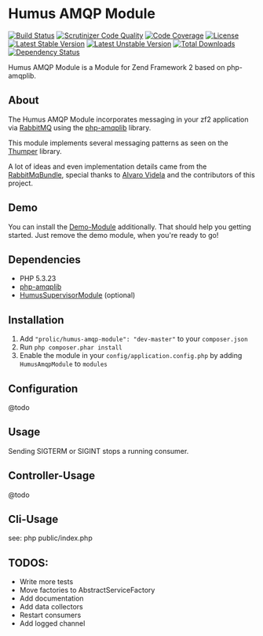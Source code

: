 Humus AMQP Module
=================

[![Build Status](https://travis-ci.org/prolic/HumusAmqpModule.svg)](https://travis-ci.org/prolic/HumusAmqpModule)
[![Scrutinizer Code Quality](https://scrutinizer-ci.com/g/prolic/HumusAmqpModule/badges/quality-score.png?b=master)](https://scrutinizer-ci.com/g/prolic/HumusAmqpModule/?branch=master)
[![Code Coverage](https://scrutinizer-ci.com/g/prolic/HumusAmqpModule/badges/coverage.png?b=master)](https://scrutinizer-ci.com/g/prolic/HumusAmqpModule/?branch=master)
[![License](https://poser.pugx.org/prolic/humus-amqp-module/license.svg)](https://packagist.org/packages/prolic/humus-amqp-module)
[![Latest Stable Version](https://poser.pugx.org/prolic/humus-amqp-module/v/stable.svg)](https://packagist.org/packages/prolic/humus-amqp-module)
[![Latest Unstable Version](https://poser.pugx.org/prolic/humus-amqp-module/v/unstable.svg)](https://packagist.org/packages/prolic/humus-amqp-module)
[![Total Downloads](https://poser.pugx.org/prolic/humus-amqp-module/downloads.svg)](https://packagist.org/packages/prolic/humus-amqp-module)
[![Dependency Status](http://www.versioneye.com/user/projects/53c69599a54f97bc3c00000a/badge.svg?style=flat)](http://www.versioneye.com/user/projects/53c69599a54f97bc3c00000a)

Humus AMQP Module is a Module for Zend Framework 2 based on php-amqplib.

About
-----

The Humus AMQP Module incorporates messaging in your zf2 application via [RabbitMQ](http://www.rabbitmq.com/) using the [php-amqplib](http://github.com/videlalvaro/php-amqplib) library.

This module implements several messaging patterns as seen on the [Thumper](https://github.com/videlalvaro/Thumper) library.

A lot of ideas and even implementation details came from the [RabbitMqBundle](https://github.com/videlalvaro/RabbitMqBundle), special thanks to [Alvaro Videla](https://github.com/videlalvaro) and the contributors of this project.

Demo
----

You can install the [Demo-Module](https://github.com/prolic/HumusAmqpDemoModule) additionally. That should help you getting started. Just remove the demo module, when you're ready to go!

Dependencies
------------

 - PHP 5.3.23
 - [php-amqplib](https://github.com/videlalvaro/php-amqplib)
 - [HumusSupervisorModule](https://github.com/prolic/HumusSupervisorModule) (optional)

Installation
------------

 1.  Add `"prolic/humus-amqp-module": "dev-master"` to your `composer.json`
 2.  Run `php composer.phar install`
 3.  Enable the module in your `config/application.config.php` by adding `HumusAmqpModule` to `modules`

Configuration
-------------

@todo

Usage
-----

Sending SIGTERM or SIGINT stops a running consumer.

Controller-Usage
----------------

@todo

Cli-Usage
---------

see: php public/index.php

TODOS:
------

 - Write more tests
 - Move factories to AbstractServiceFactory
 - Add documentation
 - Add data collectors
 - Restart consumers
 - Add logged channel

